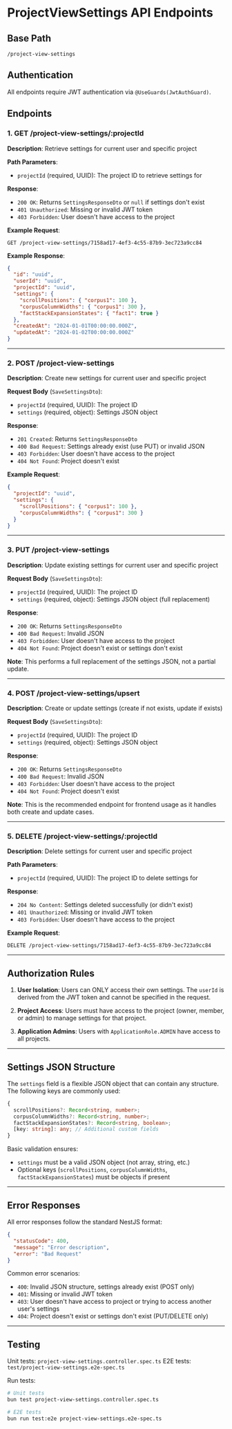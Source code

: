 # ProjectViewSettings API Endpoints

## Base Path
`/project-view-settings`

## Authentication
All endpoints require JWT authentication via `@UseGuards(JwtAuthGuard)`.

## Endpoints

### 1. GET /project-view-settings/:projectId
**Description**: Retrieve settings for current user and specific project

**Path Parameters**:
- `projectId` (required, UUID): The project ID to retrieve settings for

**Response**:
- `200 OK`: Returns `SettingsResponseDto` or `null` if settings don't exist
- `401 Unauthorized`: Missing or invalid JWT token
- `403 Forbidden`: User doesn't have access to the project

**Example Request**:
```
GET /project-view-settings/7158ad17-4ef3-4c55-87b9-3ec723a9cc84
```

**Example Response**:
```json
{
  "id": "uuid",
  "userId": "uuid",
  "projectId": "uuid",
  "settings": {
    "scrollPositions": { "corpus1": 100 },
    "corpusColumnWidths": { "corpus1": 300 },
    "factStackExpansionStates": { "fact1": true }
  },
  "createdAt": "2024-01-01T00:00:00.000Z",
  "updatedAt": "2024-01-02T00:00:00.000Z"
}
```

---

### 2. POST /project-view-settings
**Description**: Create new settings for current user and specific project

**Request Body** (`SaveSettingsDto`):
- `projectId` (required, UUID): The project ID
- `settings` (required, object): Settings JSON object

**Response**:
- `201 Created`: Returns `SettingsResponseDto`
- `400 Bad Request`: Settings already exist (use PUT) or invalid JSON
- `403 Forbidden`: User doesn't have access to the project
- `404 Not Found`: Project doesn't exist

**Example Request**:
```json
{
  "projectId": "uuid",
  "settings": {
    "scrollPositions": { "corpus1": 100 },
    "corpusColumnWidths": { "corpus1": 300 }
  }
}
```

---

### 3. PUT /project-view-settings
**Description**: Update existing settings for current user and specific project

**Request Body** (`SaveSettingsDto`):
- `projectId` (required, UUID): The project ID
- `settings` (required, object): Settings JSON object (full replacement)

**Response**:
- `200 OK`: Returns `SettingsResponseDto`
- `400 Bad Request`: Invalid JSON
- `403 Forbidden`: User doesn't have access to the project
- `404 Not Found`: Project doesn't exist or settings don't exist

**Note**: This performs a full replacement of the settings JSON, not a partial update.

---

### 4. POST /project-view-settings/upsert
**Description**: Create or update settings (create if not exists, update if exists)

**Request Body** (`SaveSettingsDto`):
- `projectId` (required, UUID): The project ID
- `settings` (required, object): Settings JSON object

**Response**:
- `200 OK`: Returns `SettingsResponseDto`
- `400 Bad Request`: Invalid JSON
- `403 Forbidden`: User doesn't have access to the project
- `404 Not Found`: Project doesn't exist

**Note**: This is the recommended endpoint for frontend usage as it handles both create and update cases.

---

### 5. DELETE /project-view-settings/:projectId
**Description**: Delete settings for current user and specific project

**Path Parameters**:
- `projectId` (required, UUID): The project ID to delete settings for

**Response**:
- `204 No Content`: Settings deleted successfully (or didn't exist)
- `401 Unauthorized`: Missing or invalid JWT token
- `403 Forbidden`: User doesn't have access to the project

**Example Request**:
```
DELETE /project-view-settings/7158ad17-4ef3-4c55-87b9-3ec723a9cc84
```

---

## Authorization Rules

1. **User Isolation**: Users can ONLY access their own settings. The `userId` is derived from the JWT token and cannot be specified in the request.

2. **Project Access**: Users must have access to the project (owner, member, or admin) to manage settings for that project.

3. **Application Admins**: Users with `ApplicationRole.ADMIN` have access to all projects.

---

## Settings JSON Structure

The `settings` field is a flexible JSON object that can contain any structure. The following keys are commonly used:

```typescript
{
  scrollPositions?: Record<string, number>;
  corpusColumnWidths?: Record<string, number>;
  factStackExpansionStates?: Record<string, boolean>;
  [key: string]: any; // Additional custom fields
}
```

Basic validation ensures:
- `settings` must be a valid JSON object (not array, string, etc.)
- Optional keys (`scrollPositions`, `corpusColumnWidths`, `factStackExpansionStates`) must be objects if present

---

## Error Responses

All error responses follow the standard NestJS format:

```json
{
  "statusCode": 400,
  "message": "Error description",
  "error": "Bad Request"
}
```

Common error scenarios:
- `400`: Invalid JSON structure, settings already exist (POST only)
- `401`: Missing or invalid JWT token
- `403`: User doesn't have access to project or trying to access another user's settings
- `404`: Project doesn't exist or settings don't exist (PUT/DELETE only)

---

## Testing

Unit tests: `project-view-settings.controller.spec.ts`
E2E tests: `test/project-view-settings.e2e-spec.ts`

Run tests:
```bash
# Unit tests
bun test project-view-settings.controller.spec.ts

# E2E tests
bun run test:e2e project-view-settings.e2e-spec.ts
```
